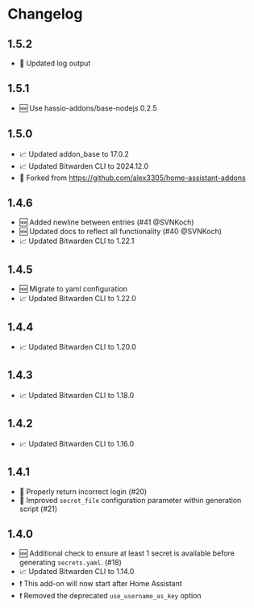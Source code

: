 # Changelog

## 1.5.2

* 🧰 Updated log output

## 1.5.1

* 🆕 Use hassio-addons/base-nodejs 0.2.5

## 1.5.0

* 📈 Updated addon_base to 17.0.2
* 📈 Updated Bitwarden CLI to 2024.12.0
* 🔱 Forked from https://github.com/alex3305/home-assistant-addons

## 1.4.6

* 🆕 Added newline between entries (#41 @SVNKoch)
* 🆕 Updated docs to reflect all functionality (#40 @SVNKoch)
* 📈 Updated Bitwarden CLI to 1.22.1

## 1.4.5

* 🆕 Migrate to yaml configuration
* 📈 Updated Bitwarden CLI to 1.22.0

## 1.4.4

* 📈 Updated Bitwarden CLI to 1.20.0

## 1.4.3

* 📈 Updated Bitwarden CLI to 1.18.0

## 1.4.2

* 📈 Updated Bitwarden CLI to 1.16.0

## 1.4.1

* 🐞 Properly return incorrect login (#20)
* 🐞 Improved `secret_file` configuration parameter within generation script (#21)

## 1.4.0

* 🆕 Additional check to ensure at least 1 secret is available before generating `secrets.yaml`. (#18)
* 📈 Updated Bitwarden CLI to 1.14.0
* ❗ This add-on will now start after Home Assistant
* ❗ Removed the deprecated `use_username_as_key` option
